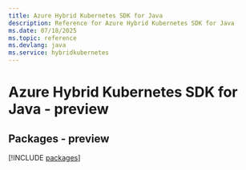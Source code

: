 ```yaml
---
title: Azure Hybrid Kubernetes SDK for Java
description: Reference for Azure Hybrid Kubernetes SDK for Java
ms.date: 07/18/2025
ms.topic: reference
ms.devlang: java
ms.service: hybridkubernetes
---
```

# Azure Hybrid Kubernetes SDK for Java - preview
## Packages - preview
[!INCLUDE [packages](hybrid-kubernetes-index.md)]